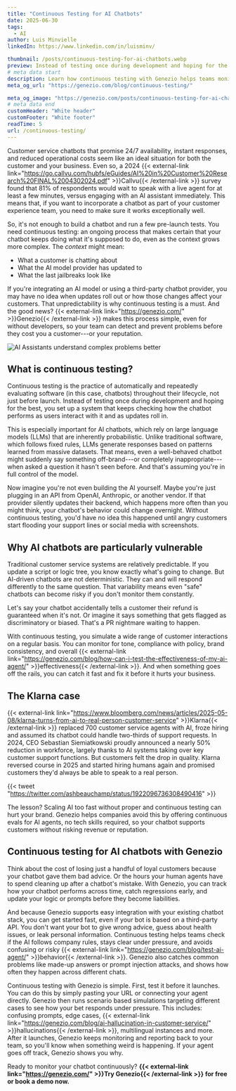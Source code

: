 ```yaml
---
title: "Continuous Testing for AI Chatbots"
date: 2025-06-30
tags:
  - AI
author: Luis Minvielle
linkedIn: https://www.linkedin.com/in/luisminv/

thumbnail: /posts/continuous-testing-for-ai-chatbots.webp
preview: Instead of testing once during development and hoping for the best, you set up a system that keeps checking how the chatbot performs as users interact with it and as updates roll in.
# meta data start
description: Learn how continuous testing with Genezio helps teams monitor chatbot behavior and fix issues fast.
meta_og_url: "https://genezio.com/blog/continuous-testing/"

meta_og_image: "https://genezio.com/posts/continuous-testing-for-ai-chatbots.webp"
# meta data end
customHeader: "White header"
customFooter: "White footer"
readTime: 5
url: /continuous-testing/
---
```


Customer service chatbots that promise 24/7 availability, instant responses, and reduced operational costs seem like an ideal situation for both the customer and your business. Even so, a 2024 {{< external-link link="https://go.callvu.com/hubfs/eGuides/AI%20in%20Customer%20Research%20FINAL%2004302024.pdf" >}}Callvu{{< /external-link >}} survey found that 81% of respondents would wait to speak with a live agent for at least a few minutes, versus engaging with an AI assistant immediately. This means that, if you want to incorporate a chatbot as part of your customer experience team, you need to make sure it works exceptionally well.

So, it's not enough to build a chatbot and run a few pre-launch tests. You need continuous testing: an ongoing process that makes certain that your chatbot keeps doing what it's supposed to do, even as the context grows more complex. The _context_ might mean:

- What a customer is chatting about
- What the AI model provider has updated to
- What the last jailbreaks look like

If you're integrating an AI model or using a third-party chatbot provider, you may have no idea when updates roll out or how those changes affect your customers. That unpredictability is why continuous testing is a must. And the good news? {{< external-link link="https://genezio.com/" >}}Genezio{{< /external-link >}} makes this process simple, even for without developers, so your team can detect and prevent problems before they cost you a customer---or your reputation.

![AI Assistants understand complex problems better](https://genezio.com/posts/understand-complex-problems-better.webp)

## What is continuous testing?

Continuous testing is the practice of automatically and repeatedly evaluating software (in this case, chatbots) throughout their lifecycle, not just before launch. Instead of testing once during development and hoping for the best, you set up a system that keeps checking how the chatbot performs as users interact with it and as updates roll in.

This is especially important for AI chatbots, which rely on large language models (LLMs) that are inherently probabilistic. Unlike traditional software, which follows fixed rules, LLMs generate responses based on patterns learned from massive datasets. That means, even a well-behaved chatbot might suddenly say something off-brand---or completely inappropriate---when asked a question it hasn't seen before. And that's assuming you're in full control of the model.

Now imagine you're not even building the AI yourself. Maybe you're just plugging in an API from OpenAI, Anthropic, or another vendor. If that provider silently updates their backend, which happens more often than you might think, your chatbot's behavior could change overnight. Without continuous testing, you'd have no idea this happened until angry customers start flooding your support lines or social media with screenshots.

## Why AI chatbots are particularly vulnerable

Traditional customer service systems are relatively predictable. If you update a script or logic tree, you know exactly what's going to change. But AI-driven chatbots are not deterministic. They can and will respond differently to the same question. That variability means even "safe" chatbots can become risky if you don't monitor them constantly.

Let's say your chatbot accidentally tells a customer their refund is guaranteed when it's not. Or imagine it says something that gets flagged as discriminatory or biased. That's a PR nightmare waiting to happen.

With continuous testing, you simulate a wide range of customer interactions on a regular basis. You can monitor for tone, compliance with policy, brand consistency, and overall {{< external-link link="https://genezio.com/blog/how-can-i-test-the-effectiveness-of-my-ai-agent/" >}}effectiveness{{< /external-link >}}. And when something goes off the rails, you can catch it fast and fix it before it hurts your business.

## The Klarna case

{{< external-link link="https://www.bloomberg.com/news/articles/2025-05-08/klarna-turns-from-ai-to-real-person-customer-service" >}}Klarna{{< /external-link >}} replaced 700 customer service agents with AI, froze hiring and assumed its chatbot could handle two-thirds of support requests. In 2024, CEO Sebastian Siemiatkowski proudly announced a nearly 50% reduction in workforce, largely thanks to AI systems taking over key customer support functions. But customers felt the drop in quality. Klarna reversed course in 2025 and started hiring humans again and promised customers they'd always be able to speak to a real person.

{{< tweet "https://twitter.com/ashbeauchamp/status/1922096736308490416" >}}

The lesson? Scaling AI too fast without proper and continuous testing can hurt your brand. Genezio helps companies avoid this by offering continuous evals for AI agents, no tech skills required, so your chatbot supports customers without risking revenue or reputation.

## Continuous testing for AI chatbots with Genezio

Think about the cost of losing just a handful of loyal customers because your chatbot gave them bad advice. Or the hours your human agents have to spend cleaning up after a chatbot's mistake. With Genezio, you can track how your chatbot performs across time, catch regressions early, and update your logic or prompts before they become liabilities.

And because Genezio supports easy integration with your existing chatbot stack, you can get started fast, even if your bot is based on a third-party API. You don't want your bot to give wrong advice, guess about health issues, or leak personal information. Continuous testing helps teams check if the AI follows company rules, stays clear under pressure, and avoids confusing or risky {{< external-link link="https://genezio.com/blog/test-ai-agent/" >}}behavior{{< /external-link >}}. Genezio also catches common problems like made-up answers or prompt injection attacks, and shows how often they happen across different chats.

Continuous testing with Genezio is simple. First, test it before it launches. You can do this by simply pasting your URL or connecting your agent directly. Genezio then runs scenario based simulations targeting different cases to see how your bet responds under pressure. This includes: confusing prompts, edge cases, {{< external-link link="https://genezio.com/blog/ai-hallucination-in-customer-service/" >}}hallucinations{{< /external-link >}}, multilingual instances and more. After it launches, Genezio keeps monitoring and reporting back to your team, so you'll know when something weird is happening. If your agent goes off track, Genezio shows you why.

Ready to monitor your chatbot continuously? **{{< external-link link="https://genezio.com/" >}}Try Genezio{{< /external-link >}} for free or book a demo now.**
